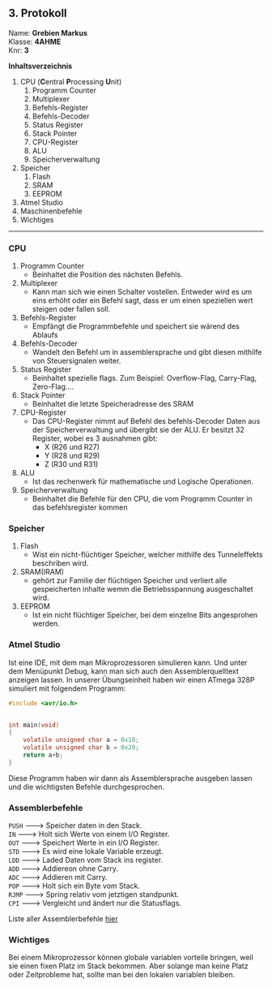 ## 3. Protokoll
Name: **Grebien Markus**  
Klasse: **4AHME**  
Knr: **3**


**Inhaltsverzeichnis**

1. CPU (**C**entral **P**rocessing **U**nit)
	1. Programm Counter
	1. Multiplexer
	1. Befehls-Register
	1. Befehls-Decoder
	1. Status Register
	1. Stack Pointer
	1. CPU-Register
	1. ALU
	1. Speicherverwaltung
1. Speicher
	1. Flash
	1. SRAM
	1. EEPROM
1. Atmel Studio
1. Maschinenbefehle
1. Wichtiges
---
### CPU
1. Programm Counter
	* Beinhaltet die Position des nächsten Befehls.
1. Multiplexer
	* Kann man sich wie einen Schalter vostellen. Entweder wird es um eins erhöht oder ein Befehl sagt, dass er um einen speziellen wert steigen oder fallen soll. 
1. Befehls-Register
	* Empfängt die Programmbefehle und speichert sie wärend des Ablaufs
1. Befehls-Decoder
	* Wandelt den Befehl um in assemblersprache und gibt diesen mithilfe von Steuersignalen weiter.
1. Status Register
	* Beinhaltet spezielle flags. Zum Beispiel: Overflow-Flag, Carry-Flag, Zero-Flag....
1. Stack Pointer
	* Beinhaltet die letzte Speicheradresse des SRAM
1. CPU-Register
	* Das CPU-Register nimmt auf Befehl des befehls-Decoder Daten aus der Speicherverwaltung und übergibt sie der ALU. Er besitzt 32 Register, wobei es 3 ausnahmen gibt: 
		* X (R26 und R27)
		* Y (R28 und R29)
		* Z (R30 und R31)
1. ALU
	* Ist das rechenwerk für mathematische und Logische Operationen. 
1. Speicherverwaltung
	*  Beinhaltet die Befehle für den CPU, die vom Programm Counter in das befehlsregister kommen

### Speicher
1. Flash
	* Wist ein nicht-flüchtiger Speicher, welcher mithilfe des Tunneleffekts beschriben wird.
2. SRAM(IRAM) 
	* gehört zur Familie der flüchtigen Speicher und verliert alle gespeicherten inhalte wemm die Betriebsspannung ausgeschaltet wird. 
3. EEPROM
	* Ist ein nicht flüchtiger Speicher, bei dem einzelne Bits angesprohen werden. 

### Atmel Studio
Ist eine IDE, mit dem man Mikroprozessoren simulieren kann. Und unter dem Menüpunkt Debug, kann man sich auch den Assemblerquelltext anzeigen lassen. 
In unserer Übungseinheit haben wir einen ATmega 328P simuliert mit folgendem Programm:
```C
#include <avr/io.h>


int main(void)
{
    volatile unsigned char a = 0x10;
    volatile unsigned char b = 0x20;
    return a+b;
}
```

Diese Programm haben wir dann als Assemblersprache ausgeben lassen und die wichtigsten Befehle durchgesprochen.

### Assemblerbefehle

`PUSH` ---> Speicher daten in den Stack.  
`IN` ---> Holt sich Werte von einem I/O Register.  
`OUT` ---> Speichert Werte in ein I/O Register.  
`STD` ---> Es wird eine lokale Variable erzeugt.  
`LDD` ---> Laded Daten vom Stack ins register.  
`ADD` ---> Addiereon ohne Carry.  
`ADC` ---> Addieren mit Carry.  
`POP` ---> Holt sich ein Byte vom Stack.  
`RJMP` ---> Spring relativ vom jetztigen standpunkt.  
`CPI` ---> Vergleicht und ändert nur die Statusflags.  

Liste aller Assemblerbefehle [hier][code_list]

### Wichtiges

Bei einem Mikroprozessor können globale variablen vorteile bringen, weil sie einen fixen Platz im Stack bekommen. Aber solange man keine Platz oder Zeitprobleme hat, sollte man bei den lokalen variablen bleiben.

[code_list]: https://www.microchip.com/webdoc/avrassembler/avrassembler.wb_CPI.html
